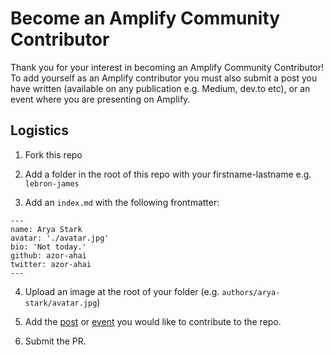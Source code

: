 # Become an Amplify Community Contributor

Thank you for your interest in becoming an Amplify Community Contributor! To add yourself as an Amplify contributor you must also submit a post you have written (available on any publication e.g. Medium, dev.to etc), or an event where you are presenting on Amplify. 

## Logistics

1. Fork this repo

2. Add a folder in the root of this repo with your firstname-lastname e.g. `lebron-james`

3. Add an `index.md` with the following frontmatter:

```
---
name: Arya Stark
avatar: './avatar.jpg'
bio: 'Not today.'
github: azor-ahai
twitter: azor-ahai
---
```

4. Upload an image at the root of your folder (e.g. `authors/arya-stark/avatar.jpg`)

5. Add the [post](https://github.com/aws-amplify/community/tree/master/content/posts) or [event](https://github.com/aws-amplify/community/tree/master/content/events) you would like to contribute to the repo.

5. Submit the PR.

